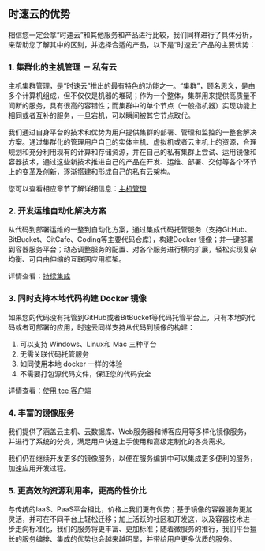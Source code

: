 ## 时速云的优势

相信您一定会拿“时速云”和其他服务和产品进行比较，我们同样进行了具体分析，来帮助您了解其中的区别，并选择合适的产品，以下是“时速云”产品的主要优势：

### 1. 集群化的主机管理 － 私有云
主机集群管理，是“时速云”推出的最有特色的功能之一。“集群”，顾名思义，是由多个计算机组成，但不仅仅是机器的堆砌；作为一个整体，集群用来提供高质量不间断的服务，具有很高的容错性；而集群中的单个节点（一般指机器）实现功能上相同或者互补的服务，一旦宕机，可以瞬间被其它节点取代。

我们通过自身平台的技术和优势为用户提供集群的部署、管理和监控的一整套解决方案。通过集群化的管理用户自己的实体主机、虚拟机或者云主机上的资源，合理规划和充分利用现有的计算和存储资源，并在自己的私有集群上尝试、运用镜像和容器技术，通过这些新技术推进自己的产品在开发、运维、部署、交付等各个环节上的变革及创新，逐渐搭建和形成自己的私有云架构。

您可以查看相应章节了解详细信息：[主机管理](v1/host/README.md)

### 2. 开发运维自动化解决方案

从代码到部署运维的一整到自动化方案，通过集成代码托管服务（支持GitHub、BitBucket、GitCafe、Coding等主要代码仓库），构建Docker 镜像；并一键部署到容器服务平台；动态调整服务的配置、对各个服务进行横向扩展，轻松实现复杂均衡、可自由伸缩的互联网应用框架。

详情查看：[持续集成](v1/ci/README.md)

### 3. 同时支持本地代码构建 Docker 镜像
如果您的代码没有托管到GitHub或者BitBucket等代码托管平台上，只有本地的代码或者可部署的应用，时速云同样支持从代码到镜像的构建：
1. 可以支持 Windows、Linux和 Mac 三种平台
2. 无需关联代码托管服务
3. 如同使用本地 docker 一样的体验
4. 不需要打包源代码文件，保证您的代码安全

详情查看：[使用 tce 客户端](client-download.md)

### 4. 丰富的镜像服务
我们提供了涵盖云主机、云数据库、Web服务器和博客应用等多样化镜像服务，并进行了系统的分类，满足用户快速上手使用和高级定制化的各类需求。

我们仍在继续开发更多的镜像服务，以便在服务编排中可以集成更多便利的服务，加速应用开发过程。

### 5. 更高效的资源利用率，更高的性价比
与传统的IaaS、PaaS平台相比，价格上我们更有优势；基于镜像的容器服务更加灵活，并可在不同平台上轻松迁移；加上活跃的社区和开发这，以及容器技术进一步走向标准化，我们的服务将更丰富、更加标准；随着微服务的推行，我们平台擅长的服务编排、集成的优势也会越来越明显，并带给用户更多优质的服务。

